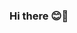 ### Hi there 😊👋

<!--
- 🌱 I’m currently learning ...Python
- 👯 I’m looking to collaborate on ...Python prpjects
- 🤔 I’m looking for help with ...Python-related challenges
- 📫 How to reach me: ...maureenjemutai942@gmail.com
- 😄 Pronouns: ...She/Her
- ⚡ Fun fact: ...Avid mystery novels reader. I love the smell of books😁
-->
